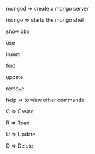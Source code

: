 mongod => create a mongo server

mongo => starts the mongo shell

show dbs

use

insert

find

update

remove


help => to view other commands

C => Create

R => Read

U => Update

D => Delete